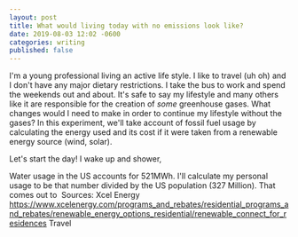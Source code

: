 ```yaml
---
layout: post
title: What would living today with no emissions look like?
date: 2019-08-03 12:02 -0600
categories: writing
published: false
---
```


I'm a young professional living an active life style. I like to travel (uh oh) and I don't have any major dietary restrictions. I take the bus to work and spend the weekends out and about. It's safe to say my lifestyle and many others like it are responsible for the creation of *some* greenhouse gases. What changes would I need to make in order to continue my lifestyle without the gases? In this experiment, we'll take account of fossil fuel usage by calculating the energy used and its cost if it were taken from a renewable energy source (wind, solar). 

Let's start the day! I wake up and shower, 

Water usage in the US accounts for 521MWh. I'll calculate my personal usage to be that number divided by the US population (327 Million). That comes out to 
Sources:
Xcel Energy
https://www.xcelenergy.com/programs_and_rebates/residential_programs_and_rebates/renewable_energy_options_residential/renewable_connect_for_residences
Travel
